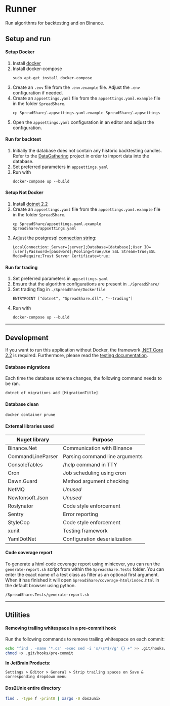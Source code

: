 # Runner
Run algorithms for backtesting and on Binance.

## Setup and run
#### Setup Docker
1. Install [docker](https://docs.docker.com/install/linux/docker-ce/ubuntu/#install-using-the-repository)
1. Install docker-compose
    ```
    sudo apt-get install docker-compose
    ```
1. Create an `.env` file from the `.env.example` file. Adjust the `.env` configuration if needed.
1. Create an `appsettings.yaml` file from the `appsettings.yaml.example` file in the folder `SpreadShare`.
    ```
    cp SpreadShare/.appsettings.yaml.example SpreadShare/.appsettings
    ```
1. Open the `appsettings.yaml` configuration in an editor and adjust the configuration.

#### Run for backtest
1. Initially the database does not contain any historic backtesting candles. Refer to the [DataGathering](https://gitlab.hp1024.nl/spreadshare/datagathering) project in order to import data into the database.
1. Set preferred parameters in `appsettings.yaml`
1. Run with
    ```
    docker-compose up --build
    ```

#### Setup Not Docker
1. Install [dotnet 2.2](https://dotnet.microsoft.com/download/linux-package-manager/rhel/sdk-2.2.203)
1. Create an `appsettings.yaml` file from the `appsettings.yaml.example` file in the folder `SpreadShare`.
    ```
    cp SpreadShare/appsettings.yaml.example SpreadShare/appsettings.yaml
    ```
1. Adjust the postgresql [connection string](https://www.npgsql.org/doc/connection-string-parameters.html):
    ```
    LocalConnection: Server=[server];Database=[database];User ID=[user];Password=[password];Pooling=true;Use SSL Stream=true;SSL Mode=Require;Trust Server Certificate=true;
    ```


#### Run for trading
1. Set preferred parameters in `appsettings.yaml`
1. Ensure that the algorithm configurations are present in `./SpreadShare/`
1. Set trading flag in `./SpreadShare/Dockerfile`
    ```
    ENTRYPOINT ["dotnet", "SpreadShare.dll", "--trading"]
    ```
1. Run with
    ```
    docker-compose up --build
    ```
___
## Development
If you want to run this application without Docker, the framework [.NET Core 2.2](https://www.microsoft.com/net/download/dotnet-core/2.2) is required. Furthermore, please read the [testing documentation](TESTING.md).

#### Database migrations
Each time the database schema changes, the following command needs to be ran.
```
dotnet ef migrations add [MigrationTitle]
```

#### Database clean
```
docker container prune
```


#### External libraries used
| **Nuget library** 	| **Purpose**                    	|
|--------------------	|--------------------------------	|
| Binance.Net        	| Communication with Binance     	|
| CommandLineParser  	| Parsing command line arguments 	|
| ConsoleTables      	| /help command in TTY           	|
| Cron               	| Job scheduling using cron      	|
| Dawn.Guard         	| Method argument checking       	|
| NetMQ              	| *Unused*                       	|
| Newtonsoft.Json    	| *Unused*                       	|
| Roslynator         	| Code style enforcement         	|
| Sentry             	| Error reporting                	|
| StyleCop           	| Code style enforcement         	|
| xunit              	| Testing framework              	|
| YamlDotNet         	| Configuration deserialization  	|

#### Code coverage report
To generate a html code coverage report using minicover, you can run the `generate-report.sh` script from within the `SpreadShare.Tests` folder. You can enter the exact name of a test class as filter as an optional first argument. When it has finished it will open `SpreadShare/coverage-html/index.html` in the default browser using python.
```
/SpreadShare.Tests/generate-report.sh
```

___
## Utilities
#### Removing trailing whitespace in a pre-commit hook
Run the following commands to remove trailing whitespace on each commit:
```bash
echo "find . -name '*.cs' -exec sed -i 's/\s*$//g' {} +" >> .git/hooks/pre-commit
chmod +x .git/hooks/pre-commit
```

**In JetBrain Products:** 
```text
Settings > Editor > General > Strip trailing spaces on Save & corresponding dropdown menu
```

#### Dos2Unix entire directory
```bash
find . -type f -print0 | xargs -0 dos2unix
```
